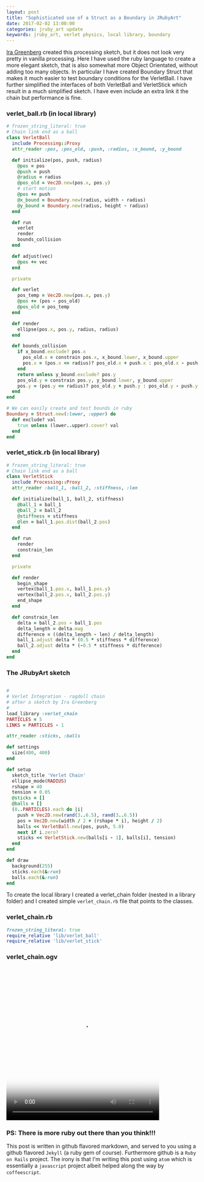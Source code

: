 ```yaml
---
layout: post
title: "Sophisticated use of a Struct as a Boundary in JRubyArt"
date: 2017-02-02 13:00:00
categories: jruby_art update
keywords: jruby_art, verlet physics, local library, boundary
---
```

[Ira Greenberg][greenberg] created this processing sketch, but it does not look very pretty in vanilla processing.  Here I have used the ruby language to create a more elegant sketch, that is also somewhat more Object Orientated, without adding too many objects. In particular I have created Boundary Struct that makes it much easier to test boundary conditions for the VerletBall. I have further simplified the interfaces of both VerletBall and VerletStick which result in a much simplified sketch. I have even include an extra link it the chain but performance is fine.

### verlet_ball.rb (in local library)

```ruby
# frozen_string_literal: true
# Chain link end as a ball
class VerletBall
  include Processing::Proxy
  attr_reader :pos, :pos_old, :push, :radius, :x_bound, :y_bound

  def initialize(pos, push, radius)
    @pos = pos
    @push = push
    @radius = radius
    @pos_old = Vec2D.new(pos.x, pos.y)
    # start motion
    @pos += push
    @x_bound = Boundary.new(radius, width - radius)
    @y_bound = Boundary.new(radius, height - radius)
  end

  def run
    verlet
    render
    bounds_collision
  end

  def adjust(vec)
    @pos += vec
  end

  private

  def verlet
    pos_temp = Vec2D.new(pos.x, pos.y)
    @pos += (pos - pos_old)
    @pos_old = pos_temp
  end

  def render
    ellipse(pos.x, pos.y, radius, radius)
  end

  def bounds_collision
    if x_bound.exclude? pos.x
      pos_old.x = constrain pos.x, x_bound.lower, x_bound.upper
      pos.x = (pos.x <= radius)? pos_old.x + push.x : pos_old.x - push.x
    end
    return unless y_bound.exclude? pos.y
    pos_old.y = constrain pos.y, y_bound.lower, y_bound.upper
    pos.y = (pos.y <= radius)? pos_old.y + push.y : pos_old.y - push.y
  end
end

# We can easily create and test bounds in ruby
Boundary = Struct.new(:lower, :upper) do
  def exclude? val
    true unless (lower..upper).cover? val
  end
end
```

### verlet_stick.rb (in local library)

```ruby
# frozen_string_literal: true
# Chain link end as a ball
class VerletStick
  include Processing::Proxy
  attr_reader :ball_1, :ball_2, :stiffness, :len

  def initialize(ball_1, ball_2, stiffness)
    @ball_1 = ball_1
    @ball_2 = ball_2
    @stiffness = stiffness
    @len = ball_1.pos.dist(ball_2.pos)
  end

  def run
    render
    constrain_len
  end

  private

  def render
    begin_shape
    vertex(ball_1.pos.x, ball_1.pos.y)
    vertex(ball_2.pos.x, ball_2.pos.y)
    end_shape
  end

  def constrain_len
    delta = ball_2.pos - ball_1.pos
    delta_length = delta.mag
    difference = ((delta_length - len) / delta_length)
    ball_1.adjust delta * (0.5 * stiffness * difference)
    ball_2.adjust delta * (-0.5 * stiffness * difference)
  end
end
```

### The JRubyArt sketch

```ruby

#
# Verlet Integration - ragdoll chain
# after a sketch by Ira Greenberg
#
load_library :verlet_chain
PARTICLES = 5
LINKS = PARTICLES - 1

attr_reader :sticks, :balls

def settings
  size(400, 400)
end

def setup
  sketch_title 'Verlet Chain'
  ellipse_mode(RADIUS)
  rshape = 40
  tension = 0.05
  @sticks = []
  @balls = []
  (0..PARTICLES).each do |i|
    push = Vec2D.new(rand(3..6.5), rand(3..6.5))
    pos = Vec2D.new(width / 2 + (rshape * i), height / 2)
    balls << VerletBall.new(pos, push, 5.0)
    next if i.zero?
    sticks << VerletStick.new(balls[i - 1], balls[i], tension)
  end
end

def draw
  background(255)
  sticks.each(&:run)
  balls.each(&:run)
end
```

To create the local library I created a verlet_chain folder (nested in a library folder) and I created simple `verlet_chain.rb` file that points to the classes.


### verlet_chain.rb

```ruby
frozen_string_literal: true
require_relative 'lib/verlet_ball'
require_relative 'lib/verlet_stick'
```

### verlet_chain.ogv

<video src="{{site.github.url}}/assets/verlet_chain.ogv" poster="{{site.github.url}}/assets/Averlet_chain..png" width="400" height="400" controls preload></video>

### PS: There is more ruby out there than you think!!!

This post is written in github flavored markdown, and served to you using a github flavored `Jekyll` (a ruby gem of course). Furthermore github is a `Ruby on Rails` project. The irony is that I'm writing this post using `atom` which is essentially a `javascript` project albeit helped along the way by `coffeescript`.

[greenberg]:https://github.com/irajgreenberg/workshopExamples/tree/master/verlet_integration_01b_chain
